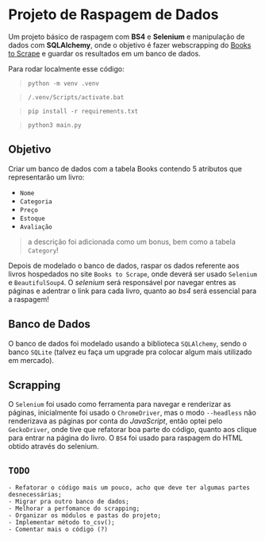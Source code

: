 # Projeto de Raspagem de Dados
Um projeto básico de raspagem com **BS4** e **Selenium** e manipulação de dados com **SQLAlchemy**, onde o objetivo é fazer webscrapping do [Books to Scrape](http://books.toscrape.com/) e guardar os resultados em um banco de dados.


Para rodar localmente esse código:
> `python -m venv .venv` 

> `/.venv/Scripts/activate.bat` 

> `pip install -r requirements.txt` 

> `python3 main.py`
## Objetivo
Criar um banco de dados com a tabela Books contendo 5 atributos que representarão um livro:

* `Nome`
* `Categoria`
* `Preço`
* `Estoque`
* `Avaliação`

> a descrição foi adicionada como um bonus, bem como a tabela `Category`!

Depois de modelado o banco de dados, raspar os dados referente aos livros hospedados no site `Books to Scrape`, onde deverá ser usado `Selenium` e `BeautifulSoup4`. O *selenium* será responsável por navegar entres as páginas e adentrar o link para cada livro, quanto ao *bs4* será essencial para a raspagem!

## Banco de Dados
O banco de dados foi modelado usando a biblioteca `SQLAlchemy`, sendo o banco `SQLite` (talvez eu faça um upgrade pra colocar algum mais utilizado em mercado).

## Scrapping
O `Selenium` foi usado como ferramenta para navegar e renderizar as páginas, inicialmente foi usado o `ChromeDriver`, mas o modo `--headless` não renderizava as páginas por conta do *JavaScript*, então optei pelo `GeckoDriver`, onde tive que refatorar boa parte do código, quanto aos clique para entrar na página do livro. O `BS4` foi usado para raspagem do HTML obtido através do selenium.


## `TODO`
```
- Refatorar o código mais um pouco, acho que deve ter algumas partes desnecessárias;
- Migrar pra outro banco de dados;
- Melhorar a perfomance do scrapping;
- Organizar os módulos e pastas do projeto;
- Implementar método to_csv();
- Comentar mais o código (?)
```